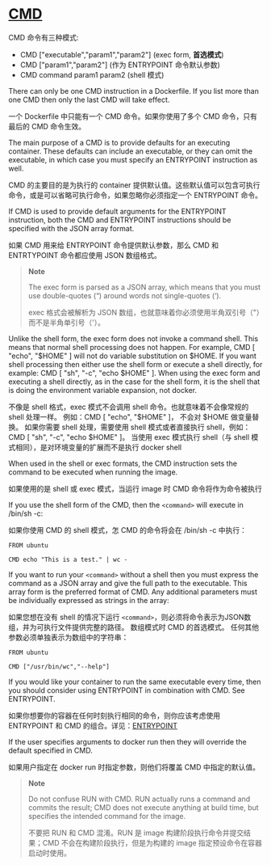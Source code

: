 # [CMD](https://docs.docker.com/engine/reference/builder/#cmd)

CMD 命令有三种模式:

- CMD ["executable","param1","param2"] (exec form, **首选模式**)
- CMD ["param1","param2"] (作为 ENTRYPOINT 命令默认参数)
- CMD command param1 param2 (shell 模式)

There can only be one CMD instruction in a Dockerfile. If you list more than one CMD then only the last CMD will take effect.

一个 Dockerfile 中只能有一个 CMD 命令。如果你使用了多个 CMD 命令，只有最后的 CMD 命令生效。

The main purpose of a CMD is to provide defaults for an executing container. These defaults can include an executable, or they can omit the executable, in which case you must specify an ENTRYPOINT instruction as well.

CMD 的主要目的是为执行的 container 提供默认值。这些默认值可以包含可执行命令，或是可以省略可执行命令，如果忽略你必须指定一个 ENTRYPOINT 命令。

If CMD is used to provide default arguments for the ENTRYPOINT instruction, both the CMD and ENTRYPOINT instructions should be specified with the JSON array format.

如果 CMD 用来给 ENTRYPOINT 命令提供默认参数，那么 CMD 和 ENTRTYPOINT 命令都应使用 JSON 数组格式。

> **Note**
>
> The exec form is parsed as a JSON array, which means that you must use double-quotes (“) around words not single-quotes (‘).
>
> exec 格式会被解析为 JSON 数组，也就意味着你必须使用半角双引号（"）而不是半角单引号（'）。

Unlike the shell form, the exec form does not invoke a command shell. This means that normal shell processing does not happen.
For example, CMD [ "echo", "$HOME" ] will not do variable substitution on $HOME.
If you want shell processing then either use the shell form or execute a shell directly, for example: CMD [ "sh", "-c", "echo $HOME" ].
When using the exec form and executing a shell directly, as in the case for the shell form, it is the shell that is doing the environment variable expansion, not docker.

不像是 shell 格式，exec 模式不会调用 shell 命令。也就意味着不会像常规的 shell 处理一样。
例如：CMD [ "echo", "$HOME" ]， 不会对 $HOME 做变量替换。
如果你需要 shell 处理，需要使用 shell 模式或者直接执行 shell，例如：CMD [ "sh", "-c", "echo $HOME" ]。
当使用 exec 模式执行 shell（与 shell 模式相同），是对环境变量的扩展而不是执行 docker shell

When used in the shell or exec formats, the CMD instruction sets the command to be executed when running the image.

如果使用的是 shell 或 exec 模式，当运行 image 时 CMD 命令将作为命令被执行

If you use the shell form of the CMD, then the `<command>` will execute in /bin/sh -c:

如果你使用 CMD 的 shell 模式，怎 CMD 的命令将会在 /bin/sh -c 中执行：

```shell
FROM ubuntu

CMD echo "This is a test." | wc -
```

If you want to run your `<command>` without a shell then you must express the command as a JSON array and give the full path to the executable.
This array form is the preferred format of CMD.
Any additional parameters must be individually expressed as strings in the array:

如果您想在没有 shell 的情况下运行 `<command>`，则必须将命令表示为JSON数组，并为可执行文件提供完整的路径。
数组模式时 CMD 的首选模式。
任何其他参数必须单独表示为数组中的字符串：

```shell
FROM ubuntu

CMD ["/usr/bin/wc","--help"]
```

If you would like your container to run the same executable every time, then you should consider using ENTRYPOINT in combination with CMD. See ENTRYPOINT.

如果你想要你的容器在任何时刻执行相同的命令，则你应该考虑使用 ENTRYPOINT 和 CMD 的组合。详见：[ENTRYPOINT](https://docs.docker.com/engine/reference/builder/#entrypoint)

If the user specifies arguments to docker run then they will override the default specified in CMD.

如果用户指定在 docker run 时指定参数，则他们将覆盖 CMD 中指定的默认值。

> **Note**
>
> Do not confuse RUN with CMD. RUN actually runs a command and commits the result; CMD does not execute anything at build time, but specifies the intended command for the image.
>
> 不要把 RUN 和 CMD 混淆。RUN 是 image 构建阶段执行命令并提交结果；CMD 不会在构建阶段执行，但是为构建的 image 指定预设命令在容器启动时使用。
